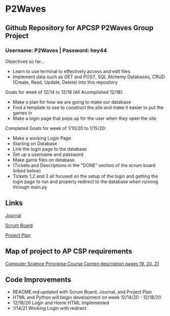 # P2Waves
## Github Repository for APCSP P2Waves Group Project
### Username: P2Waves | Password: hey44

Objectives so far...
- Learn to use terminal to effectively access and edit files
- Implement data such as GET and POST, SQL Alchemy Databases, CRUD (Create, Read, Update, Delete) into this repository

Goals for week of 12/14 to 12/18 (All Acomplished 12/18):
- Make a plan for how we are going to make our database
- Find a template to use to construct the site and make it easier to put the games in
- Make a login page that pops up for the user when they open the site

Completed Goals for week of 1/10/20 to 1/15/20:
- Make a working Login Page
- Starting on Database
- Link the login page to the database
- Set up a username and password
- Make game files on database
- (Tickets and Descriptions in the "DONE" section of the scrum board linked below) 
 - Tickets 1,2 and 3 all focused on the setup of the login and getting the login page to run and properly redirect to the database when running through main.py

## Links
[Journal](https://docs.google.com/document/d/1SVI2qjMwwGs7KVzgL3I4nsCijlh7uOEzS4zT9CkGF48/edit?usp=sharing)

[Scrum Board](https://github.com/users/Cody-Peng/projects/1)

[Project Plan](https://docs.google.com/document/d/1bAMUZDqt29ACzf7KTDVZbvbRk3MSPUgQhg0wlJF35P4/edit?pli=1#)

## Map of project to AP CSP requirements
[Computer Science Principlse Course Cpnten description pages 19, 20, 21](https://apcentral.collegeboard.org/pdf/ap-computer-science-principles-course-and-exam-description.pdf?course=ap-computer-science-principles)

## Code Improvements

- README.md updated with Scrum Board, Journal, and Project Plan
- HTML and Python will begin development on week 12/14/20 - 12/18/20
- 12/18/20 Login and Home HTML Implemented
- 1/14/21 Working Login with redirect
